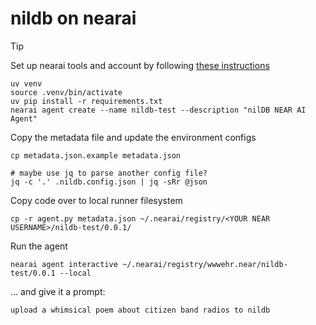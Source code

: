 # nildb on nearai

> [!Tip]
> Set up nearai tools and account by following [these instructions](https://docs.near.ai/agents/quickstart/#pre-requisites)

```shell
uv venv
source .venv/bin/activate
uv pip install -r requirements.txt
nearai agent create --name nildb-test --description "nilDB NEAR AI Agent"
```
Copy the metadata file and update the environment configs
```shell
cp metadata.json.example metadata.json

# maybe use jq to parse another config file?
jq -c '.' .nildb.config.json | jq -sRr @json
```
Copy code over to local runner filesystem
```shell
cp -r agent.py metadata.json ~/.nearai/registry/<YOUR NEAR USERNAME>/nildb-test/0.0.1/
```

Run the agent
```
nearai agent interactive ~/.nearai/registry/wwwehr.near/nildb-test/0.0.1 --local
```

... and give it a prompt:
```shell
upload a whimsical poem about citizen band radios to nildb
```

